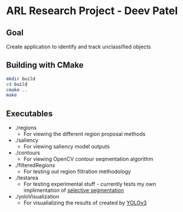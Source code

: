 # ARL Research Project - Deev Patel

## Goal
Create application to identify and track unclassified objects

## Building with CMake
```bash
mkdir build
cd build
cmake ..
make
```

## Executables
* ./regions 
  * For viewing the different region proposal methods
* ./saliency
  * For viewing saliency model outputs
* ./contours
  * For viewing OpenCV contour seqmentation algorithm
* ./filteredRegions
  * For testing out region filtration methodology
* ./testarea
  * For testing experimental stuff - currently tests my own implimentation of [selective segmentation](https://www.robots.ox.ac.uk/~vgg/rg/papers/sande_iccv11.pdf)
* ./yoloVisualization
  * For visualializing the results of created by [YOLOv3](https://github.com/pateldeev/editedYOLOv3)

